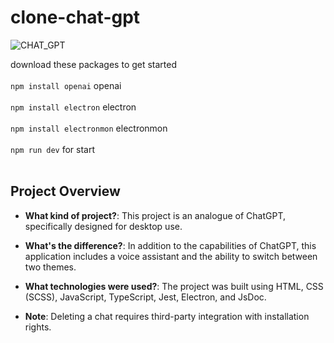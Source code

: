 # clone-chat-gpt

![CHAT_GPT](https://github.com/hpxxxhp/clone-chat-gpt/assets/92604077/cbe259e9-9600-450b-9c05-74323d49e276)

download these packages to get started
<br>
<br>
`npm install openai` 
openai
<br>
<br>
`npm install electron`
electron 
<br>
<br>
`npm install electronmon`
electronmon
<br>
<br>
`npm run dev`
for start
<br>
<br>

## Project Overview

- **What kind of project?**: This project is an analogue of ChatGPT, specifically designed for desktop use.

- **What's the difference?**: In addition to the capabilities of ChatGPT, this application includes a voice assistant and the ability to switch between two themes.

- **What technologies were used?**: The project was built using HTML, CSS (SCSS), JavaScript, TypeScript, Jest, Electron, and JsDoc.

- **Note**: Deleting a chat requires third-party integration with installation rights.
